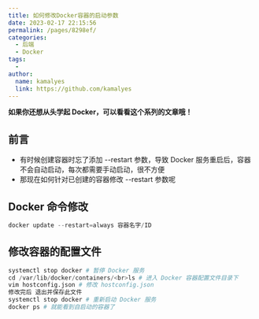 ```yaml
---
title: 如何修改Docker容器的启动参数
date: 2023-02-17 22:15:56
permalink: /pages/8298ef/
categories:
  - 后端
  - Docker
tags:
  - 
author: 
  name: kamalyes
  link: https://github.com/kamalyes
---
```

**如果你还想从头学起 Docker，可以看看这个系列的文章哦！**

## 前言

- 有时候创建容器时忘了添加&nbsp;--restart&nbsp;参数，导致 Docker 服务重启后，容器不会自动启动，每次都需要手动启动，很不方便
- 那现在如何针对已创建的容器修改&nbsp;--restart&nbsp;参数呢

## Docker 命令修改
```python
docker update --restart=always 容器名字/ID
```

## 修改容器的配置文件
```python
systemctl stop docker # 暂停 Docker 服务
cd /var/lib/docker/containers/<br>ls # 进入 Docker 容器配置文件目录下
vim hostconfig.json # 修改 hostconfig.json
修改完后 退出并保存此文件
systemctl stop docker # 重新启动 Docker 服务
docker ps # 就能看到自启动的容器了
```
